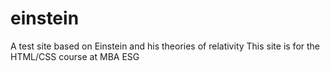 # einstein
A test site based on Einstein and his theories of relativity
This site is for the HTML/CSS course at MBA ESG
